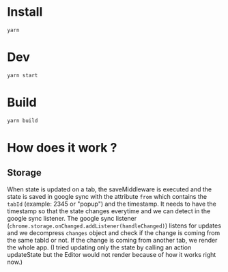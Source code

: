 # Install

`yarn`

# Dev

`yarn start`

# Build

`yarn build`

# How does it work ?

## Storage

When state is updated on a tab, the saveMiddleware is executed and the state is saved in google sync with the attribute `from` which contains the `tabId` (example: 2345 or "popup") and the timestamp.
It needs to have the timestamp so that the state changes everytime and we can detect in the google sync listener.
The google sync listener (`chrome.storage.onChanged.addListener(handleChanged)`) listens for updates and we decompress `changes` object and check if the change is coming from the same tabId or not.
If the change is coming from another tab, we render the whole app. (I tried updating only the state by calling an action updateState but the Editor would not render because of how it works right now.)
